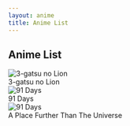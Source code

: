 ```yaml
---
layout: anime
title: Anime List
---
```


## Anime List

<div class="anime-gallery">
  <article class="anime-card">
    <div class="anime-card__image-wrapper">
      <img class="anime-card__image" src="https://img.animeunity.so/anime/bx21366-qp94AxKx6ZaM.jpg" alt="3-gatsu no Lion" />
    </div>
    <span class="anime-card__title">3-gatsu no Lion</span>
  </article>
  <article class="anime-card">
    <div class="anime-card__image-wrapper">
      <img class="anime-card__image" src="https://img.animeunity.so/anime/bx21711-RVlLD3BOAzzV.png" alt="91 Days" />
    </div>
    <span class="anime-card__title">91 Days</span>
  </article>
<article class="anime-card">
<div class="anime-card__image-wrapper">
      <img class="anime-card__image" src="https://img.animeunity.so/anime/bx99426-5jWTUs719lQN.png" alt="91 Days" />
    </div>
    <span class="anime-card__title">A Place Further Than The Universe</span>
</article>
</div>

